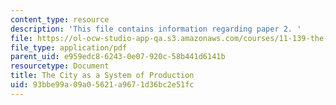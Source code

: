 ```yaml
---
content_type: resource
description: 'This file contains information regarding paper 2. '
file: https://ol-ocw-studio-app-qa.s3.amazonaws.com/courses/11-139-the-city-in-film-spring-2015/93bbe99a09a05621a9671d36bc2e51fc_MIT11_139S15_Paper_2.pdf
file_type: application/pdf
parent_uid: e959edc8-6243-0e07-920c-58b441d6141b
resourcetype: Document
title: The City as a System of Production
uid: 93bbe99a-09a0-5621-a967-1d36bc2e51fc
---
```

